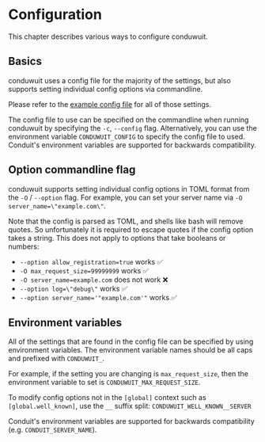 # Configuration

This chapter describes various ways to configure conduwuit.

## Basics

conduwuit uses a config file for the majority of the settings, but also supports setting individual config options via commandline.

Please refer to the [example config file](./configuration/examples.md#example-configuration) for all of those settings.

The config file to use can be specified on the commandline when running conduwuit by specifying the
`-c`, `--config` flag. Alternatively, you can use the environment variable `CONDUWUIT_CONFIG` to specify the config
file to used. Conduit's environment variables are supported for backwards compatibility.

## Option commandline flag

conduwuit supports setting individual config options in TOML format from the `-O` / `--option` flag. For example, you can set your server name via `-O server_name=\"example.com\"`.

Note that the config is parsed as TOML, and shells like bash will remove quotes. So unfortunately it is required to escape quotes if the config option takes a string.
This does not apply to options that take booleans or numbers:
- `--option allow_registration=true` works ✅
- `-O max_request_size=99999999` works ✅
- `-O server_name=example.com` does not work ❌
- `--option log=\"debug\"` works ✅
- `--option server_name='"example.com'"` works ✅


## Environment variables

All of the settings that are found in the config file can be specified by using environment variables.
The environment variable names should be all caps and prefixed with `CONDUWUIT_`.

For example, if the setting you are changing is `max_request_size`, then the environment variable to set is
`CONDUWUIT_MAX_REQUEST_SIZE`.

To modify config options not in the `[global]` context such as `[global.well_known]`, use the `__` suffix split: `CONDUWUIT_WELL_KNOWN__SERVER`

Conduit's environment variables are supported for backwards compatibility (e.g. `CONDUIT_SERVER_NAME`).
